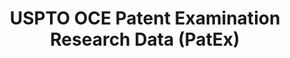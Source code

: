 ---
bigquery: https://console.cloud.google.com/bigquery?p=patents-public-data&d=uspto_oce_pair&page=dataset
citation: 'Graham, S. Marco, A., and Miller, A. (2015). “The USPTO Patent Examination
  Research Dataset: A Window on the Process of Patent Examination.”'
contributors: Graham, S. Marco, A., Miller, A.
cost: None
description: The latest version of PatEx (referred to below as the 2020 release) contains
  detailed information on nearly 11.9 million publicly-viewable provisional and non-provisional
  patent applications to the USPTO and over 4.6 million Patent Cooperation Treaty
  (PCT) applications. It is based on data that OCE downloaded from the Patent Examination
  Data System (PEDS) in April, 2021. The PEDS data are sourced from Public PAIR. The
  first time that OCE used PEDS as the basis of PatEx was for the 2019 release. We
  took the PEDS data and organized it into the familiar PatEx data files, which are
  based on the organization of the Public PAIR portal. The data files include information
  on each application’s characteristics, prosecution history, continuation history,
  claims of foreign priority, patent term adjustment history, publication history,
  and correspondence address information.
documentation: 'For the 2019 and later releases, new technical documentation is available
  https://www.uspto.gov/sites/default/files/documents/PatEx-2019-Technical-Doc.pdf


  A document describing the 2014-2017 data sets is available and can be cited as:
  Graham, Stuart J.H. and Marco, Alan C. and Miller, Richard, The USPTO Patent Examination
  Research Dataset: A Window on the Process of Patent Examination (November 30, 2015).
  Available at SSRN: https://ssrn.com/abstract=2702637.'
last_edit: Mon, 04 Apr 2022 19:06:22 GMT
location: https://www.uspto.gov/ip-policy/economic-research/research-datasets/patent-examination-research-dataset-public-pair
maintained_by: EconomicsData@uspto.gov
related_publications: https://ssrn.com/abstract=29956744, https://ssrn.com/abstract=2702637
schema_fields: '[''examiner_id'', ''aia_first_to_file'', ''child_filing_date'', ''correspondence_country_name'',
  ''correspondence_street_line_2'', ''recorded_date'', ''correspondence_region_name'',
  ''application_number'', ''invention_subject_matter'', ''examiner_name_middle'',
  ''correspondence_name_line_1'', ''inventor_country_code'', ''foreign_parent_date'',
  ''parent_country'', ''confirm_number'', ''inventor_name_last'', ''event_code'',
  ''patent_issue_date'', ''continuation_type'', ''parent_filing_date'', ''correspondence_country_code'',
  ''event_description'', ''file_location'', ''file_location_date'', ''inventor_region_code'',
  ''appl_status_date'', ''invention_title'', ''earliest_pgpub_date'', ''examiner_name_first'',
  ''child_application_number'', ''disposal_type'', ''foreign_parent_id'', ''status_description'',
  ''parent_application_number'', ''filing_date'', ''patent_number'', ''status_code'',
  ''uspc_class'', ''wipo_pub_date'', ''small_entity_indicator'', ''atty_docket_number'',
  ''wipo_pub_number'', ''correspondence_postal_code'', ''uspc_subclass'', ''sequence_number'',
  ''abandon_date'', ''customer_number'', ''parent_country_code'', ''correspondence_street_line_1'',
  ''application_number_pair'', ''inventor_name_middle'', ''appl_status_code'', ''inventor_country_name'',
  ''inventor_rank'', ''inventor_address_type'', ''examiner_name_last'', ''examiner_art_unit'',
  ''correspondence_region_code'', ''correspondence_name_line_2'', ''application_type'',
  ''earliest_pgpub_number'', ''inventor_name_first'', ''correspondence_city'']'
shortname: patex
tags:
- patents
- legal
- history
terms_of_use: 'USPTO’s online databases are not designed or intended to be a source
  for bulk downloads of USPTO data when accessed through the website’s interfaces.
  Individuals, companies, IP addresses, or blocks of IP addresses who, in effect,
  deny or decrease service by generating unusually high numbers of database accesses
  (searches, pages, or hits), whether generated manually or in an automated fashion,
  may be denied access to USPTO servers without notice.


  Bulk data products may be separately obtained from the USPTO, either for free or
  at the cost of dissemination. For details, see information on Electronic Bulk Data
  Products: https://www.uspto.gov/learning-and-resources/electronic-bulk-data-products'
title: USPTO OCE Patent Examination Research Data (PatEx)
uuid: 4342caa7-23af-420c-b2f6-6088f133df6a
---